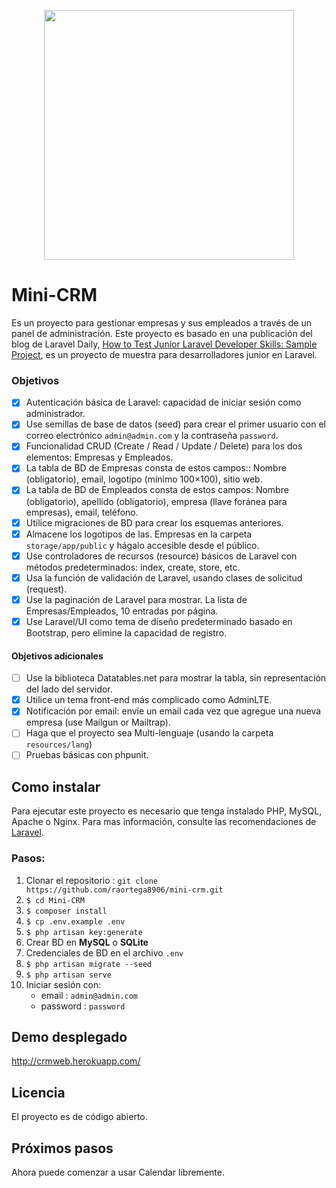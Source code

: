 <p align="center"><a href="https://laravel.com" target="_blank"><img src="https://raw.githubusercontent.com/laravel/art/master/logo-lockup/5%20SVG/2%20CMYK/1%20Full%20Color/laravel-logolockup-cmyk-red.svg" width="400"></a></p>

# Mini-CRM

Es un proyecto para gestionar empresas y sus empleados a través de un panel de administración. Este proyecto es basado en una publicación del blog de Laravel Daily, [How to Test Junior Laravel Developer Skills: Sample Project](http://laraveldaily.com/test-junior-laravel-developer-sample-project), es un proyecto de muestra para desarrolladores junior en Laravel.

### Objetivos
* [x] Autenticación básica de Laravel: capacidad de iniciar sesión como administrador.
* [x] Use semillas de base de datos (seed) para crear el primer usuario con el correo electrónico `admin@admin.com` y la contraseña `password`.
* [x] Funcionalidad CRUD (Create / Read / Update / Delete) para los dos elementos: Empresas y Empleados.
* [x] La tabla de BD de Empresas consta de estos campos:: Nombre (obligatorio), email, logotipo (mínimo 100×100), sitio web.
* [x] La tabla de BD de Empleados consta de estos campos: Nombre (obligatorio), apellido (obligatorio), empresa (llave foránea para empresas), email, teléfono.
* [x] Utilice migraciones de BD para crear los esquemas anteriores.
* [x] Almacene los logotipos de las. Empresas en la carpeta `storage/app/public` y hágalo accesible desde el público.
* [x] Use controladores de recursos (resource) básicos de Laravel con métodos predeterminados: index,  create, store, etc.
* [x] Usa la función de validación de Laravel, usando clases de solicitud (request).
* [x] Use la paginación de Laravel para mostrar. La lista de Empresas/Empleados, 10 entradas por página.
* [x] Use Laravel/UI como tema de diseño predeterminado basado en Bootstrap, pero elimine la capacidad de registro.

#### Objetivos adicionales
* [ ] Use la biblioteca Datatables.net para mostrar la tabla, sin representación del lado del servidor.
* [x] Utilice un tema front-end más complicado como AdminLTE.
* [x] Notificación por email: envíe un email cada vez que agregue una nueva empresa (use Mailgun or Mailtrap).
* [ ] Haga que el proyecto sea Multi-lenguaje (usando la carpeta `resources/lang`)
* [ ] Pruebas básicas con phpunit.

## Como instalar
Para ejecutar este proyecto es necesario que tenga instalado PHP, MySQL, Apache o Nginx. Para mas información, consulte las recomendaciones de [Laravel](https://laravel.com/docs/8.x).

### Pasos:
1. Clonar el repositorio : `git clone https://github.com/raortega8906/mini-crm.git`
2. `$ cd Mini-CRM`
3. `$ composer install`
4. `$ cp .env.example .env`
5. `$ php artisan key:generate`
6. Crear BD en **MySQL** o **SQLite**
7. Credenciales de BD en el archivo `.env`
8. `$ php artisan migrate --seed`
9. `$ php artisan serve`
10. Iniciar sesión con:
    - email : `admin@admin.com`
    - password : `password`

## Demo desplegado
http://crmweb.herokuapp.com/

## Licencia
El proyecto es de código abierto.

## Próximos pasos
Ahora puede comenzar a usar Calendar libremente.

